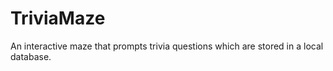 # TriviaMaze
An interactive maze that prompts trivia questions which are stored in a local database.
